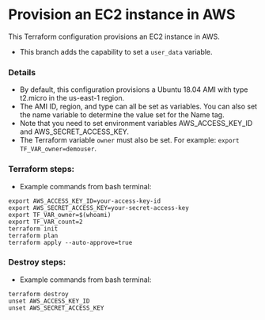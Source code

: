 # Provision an EC2 instance in AWS
This Terraform configuration provisions an EC2 instance in AWS.
- This branch adds the capability to set a `user_data` variable. 

### Details
- By default, this configuration provisions a Ubuntu 18.04 AMI with type t2.micro in the us-east-1 region. 
- The AMI ID, region, and type can all be set as variables. You can also set the name variable to determine the value set for the Name tag.
- Note that you need to set environment variables AWS_ACCESS_KEY_ID and AWS_SECRET_ACCESS_KEY.
- The Terraform variable `owner` must also be set. For example: `export TF_VAR_owner=demouser`.

### Terraform steps:
- Example commands from bash terminal:
```
export AWS_ACCESS_KEY_ID=your-access-key-id
export AWS_SECRET_ACCESS_KEY=your-secret-access-key
export TF_VAR_owner=$(whoami)
export TF_VAR_count=2
terraform init
terraform plan
terraform apply --auto-approve=true
```

### Destroy steps:
- Example commands from bash terminal:
```
terraform destroy
unset AWS_ACCESS_KEY_ID
unset AWS_SECRET_ACCESS_KEY
```

